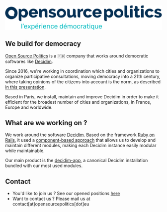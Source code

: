 ![Logo](https://raw.githubusercontent.com/OpenSourcePolitics/.github/main/profile/img/osp-logo.svg)

## We build for democracy
[Open Source Politics](https://opensourcepolitics.eu) is a 🇫🇷 company that works around democratic softwares like [Decidim](https://decidim.org).

Since 2016, we're working in coordination which cities and organizations to organize participative consultations, moving democracy into a 21th century, where taking opinions of the citizens into account is the norm, as described [in this presentation](https://youtu.be/NXfYNdapq3Q).

Based in Paris, we install, maintain and improve Decidim in order to make it efficient for the broadest number of cities and organizations, in France, Europe and worldwide.

## What are we working on ? 
We work around the software [Decidim](https://decidim.org). Based on the framework [Ruby on Rails](https://rubyonrails.org/), it used a [component-based approach](https://cbra.info/) that allows us to develop and maintain different modules, making each Decidim instance easily modular while maintainable.

Our main product is the [decidim-app](https://github.com/OpenSourcePolitics/decidim-app), a canonical Decidim installation bundled with our most used modules.

## Contact
- You'd like to join us ? See our opened positions [here](https://opensourcepolitics.eu/en/offres-demploi/)
- Want to contact us ? Please mail us at contact[at]opensourcepolitics[dot]eu



